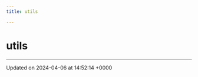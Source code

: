 ```yaml
---
title: utils

---
```


# utils








-------------------------------

Updated on 2024-04-06 at 14:52:14 +0000